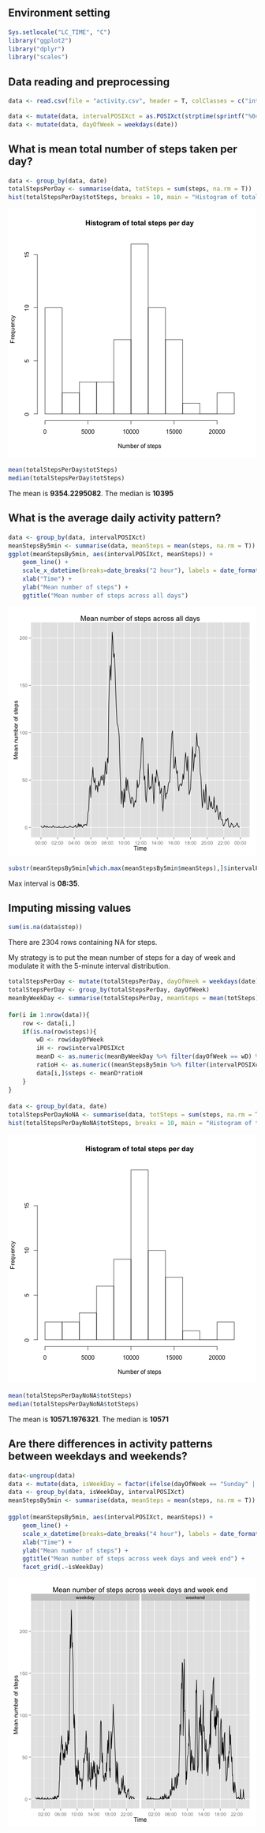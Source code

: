 
## Environment setting


```r
Sys.setlocale("LC_TIME", "C")
library("ggplot2")
library("dplyr")
library("scales")
```

## Data reading and preprocessing

```r
data <- read.csv(file = "activity.csv", header = T, colClasses = c("integer", "Date", "integer"))
```


```r
data <- mutate(data, intervalPOSIXct = as.POSIXct(strptime(sprintf("%04d", interval), "%H%M")))
data <- mutate(data, dayOfWeek = weekdays(date))
```

## What is mean total number of steps taken per day?

```r
data <- group_by(data, date)
totalStepsPerDay <- summarise(data, totSteps = sum(steps, na.rm = T))
hist(totalStepsPerDay$totSteps, breaks = 10, main = "Histogram of total steps per day", xlab = "Number of steps")
```

![plot of chunk unnamed-chunk-5](figure/unnamed-chunk-5-1.png) 

```r
mean(totalStepsPerDay$totSteps)
median(totalStepsPerDay$totSteps)
```

The mean is **9354.2295082**. The median is **10395**

## What is the average daily activity pattern?

```r
data <- group_by(data, intervalPOSIXct)
meanStepsBy5min <- summarise(data, meanSteps = mean(steps, na.rm = T))
ggplot(meanStepsBy5min, aes(intervalPOSIXct, meanSteps)) + 
    geom_line() + 
    scale_x_datetime(breaks=date_breaks("2 hour"), labels = date_format("%H:%M", tz = "Europe/Paris")) +
    xlab("Time") + 
    ylab("Mean number of steps") +
    ggtitle("Mean number of steps across all days")
```

![plot of chunk unnamed-chunk-8](figure/unnamed-chunk-8-1.png) 


```r
substr(meanStepsBy5min[which.max(meanStepsBy5min$meanSteps),]$intervalPOSIXct, 12, 16)
```


Max interval is **08:35**.

## Imputing missing values

```r
sum(is.na(data$step))
```

There are 2304 rows containing NA for steps.

My strategy is to put the mean number of steps for a day of week and modulate it with the 5-minute interval distribution.


```r
totalStepsPerDay <- mutate(totalStepsPerDay, dayOfWeek = weekdays(date))
totalStepsPerDay <- group_by(totalStepsPerDay, dayOfWeek)
meanByWeekDay <- summarise(totalStepsPerDay, meanSteps = mean(totSteps))

for(i in 1:nrow(data)){
    row <- data[i,]
    if(is.na(row$steps)){
        wD <- row$dayOfWeek
        iH <- row$intervalPOSIXct
        meanD <- as.numeric(meanByWeekDay %>% filter(dayOfWeek == wD) %>% select(meanSteps))
        ratioH <- as.numeric((meanStepsBy5min %>% filter(intervalPOSIXct == iH) %>% select(meanSteps)) / sum(meanStepsBy5min$meanSteps))
        data[i,]$steps <- meanD*ratioH
    }
}

data <- group_by(data, date)
totalStepsPerDayNoNA <- summarise(data, totSteps = sum(steps, na.rm = T))
hist(totalStepsPerDayNoNA$totSteps, breaks = 10, main = "Histogram of total steps per day", xlab = "Number of steps")
```

![plot of chunk unnamed-chunk-13](figure/unnamed-chunk-13-1.png) 

```r
mean(totalStepsPerDayNoNA$totSteps)
median(totalStepsPerDayNoNA$totSteps)
```

The mean is **10571.1976321**. The median is **10571**

## Are there differences in activity patterns between weekdays and weekends?


```r
data<-ungroup(data)
data <- mutate(data, isWeekDay = factor(ifelse(dayOfWeek == "Sunday" | dayOfWeek == "Saturday", "weekend", "weekday")))
data <- group_by(data, isWeekDay, intervalPOSIXct)
meanStepsBy5min <- summarise(data, meanSteps = mean(steps, na.rm = T))

ggplot(meanStepsBy5min, aes(intervalPOSIXct, meanSteps)) +
    geom_line() +
    scale_x_datetime(breaks=date_breaks("4 hour"), labels = date_format("%H:%M", tz = "Europe/Paris")) +
    xlab("Time") +
    ylab("Mean number of steps") +
    ggtitle("Mean number of steps across week days and week end") + 
    facet_grid(.~isWeekDay)
```

![plot of chunk unnamed-chunk-16](figure/unnamed-chunk-16-1.png) 








